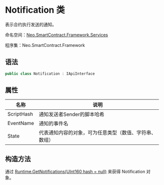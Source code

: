 # Notification 类

表示合约执行发送的通知。

命名空间：[Neo.SmartContract.Framework.Services](../Neo.SmartContract.Framework.Services.md)

程序集：Neo.SmartContract.Framework

## 语法

```c#
public class Notification : IApiInterface
```

## 属性

| 名称                                       | 说明                         |
| ---------------------------------------- | -------------------------- |
| ScriptHash | 通知发送者Sender的脚本哈希    |
| EventName | 通知的事件名 |
| State          |   代表通知内容的对象，可为任意类型（数值、字符串、数组）               |

## 构造方法

通过 [Runtime.GetNotifications(UInt160 hash = null)](Runtime/GetNotifications.md) 来获得 Notification 对象。
